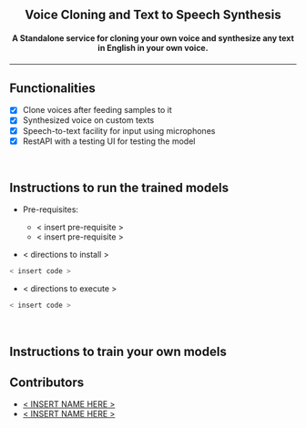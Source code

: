 <p align="center">
	<h2 align="center"> Voice Cloning and Text to Speech Synthesis</h2>
	<h4 align="center"> A Standalone service for cloning your own voice and synthesize any text in English in your own voice.<h4>
</p>

---

## Functionalities
- [X]  Clone voices after feeding samples to it
- [X]  Synthesized voice on custom texts
- [X]  Speech-to-text facility for input using microphones
- [X]  RestAPI with a testing UI for testing the model

<br>


## Instructions to run the trained models 

* Pre-requisites:
	-  < insert pre-requisite >
	-  < insert pre-requisite >

* < directions to install > 
```bash
< insert code >
```

* < directions to execute >

```bash
< insert code >
```

<br>

## Instructions to train your own models


## Contributors

* [ < INSERT NAME HERE > ](INSERT_PROFILE_URL_HERE)
* [ < INSERT NAME HERE > ](INSERT_PROFILE_URL_HERE)




